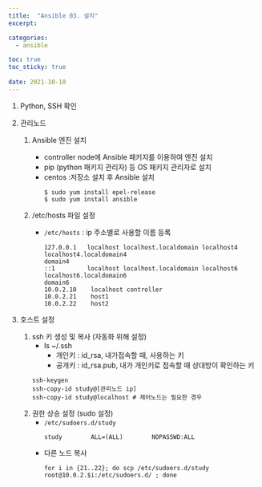 ```yaml
---
title:  "Ansible 03. 설치"
excerpt:

categories:
  - ansible

toc: true
toc_sticky: true
 
date: 2021-10-10
---
```

1.  Python, SSH 확인
2.  관리노드
    1.  Ansible 엔진 설치
        -   controller node에 Ansible 패키지를 이용하여 엔진 설치
        -   pip (python 패키지 관리자) 등 OS 패키지 관리자로 설치
        -   centos :저장소 설치 후 Ansible 설치
            ```shell
            $ sudo yum install epel-release
            $ sudo yum install ansible
            ```
            
    2.  /etc/hosts 파일 설정
        -   `/etc/hosts` : ip 주소별로 사용할 이름 등록
            ```shell
            127.0.0.1   localhost localhost.localdomain localhost4 localhost4.localdomain4
            domain4
            ::1         localhost localhost.localdomain localhost6 localhost6.localdomain6
            domain6
            10.0.2.10    localhost controller
            10.0.2.21    host1
            10.0.2.22    host2
            ```
            
3.  호스트 설정
    1.  ssh 키 생성 및 복사 (자동화 위해 설정)
        -   ls ~/.ssh
            -   개인키 : id\_rsa, 내가접속할 때, 사용하는 키
            -   공개키 : id\_rsa.pub, 내가 개인키로 접속할 때 상대방이 확인하는 키
        ```shell
        ssh-keygen
        ssh-copy-id study@[관리노드 ip]
        ssh-copy-id study@localhost # 제어노드는 필요한 경우
        ```
    2.  권한 상승 설정 (sudo 설정)
        -   `/etc/sudoers.d/study`
            ```shell
            study        ALL=(ALL)        NOPASSWD:ALL
            ```
        -   다른 노드 복사
            ```shell
            for i in {21..22}; do scp /etc/sudoers.d/study root@10.0.2.$i:/etc/sudoers.d/ ; done
            ```